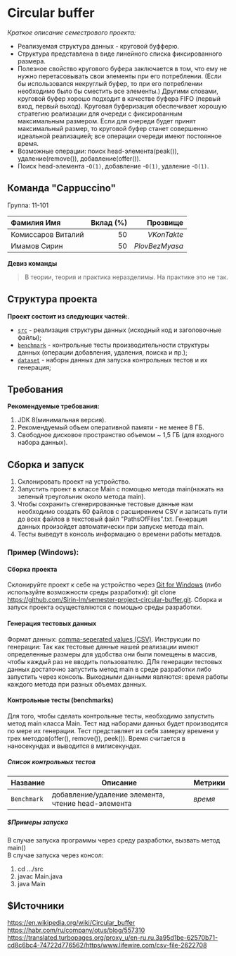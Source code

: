 # Circular buffer
_Краткое описание семестрового проекта:_
- Реализуемая структура данных - круговой буфферю.
- Структура представлена в виде линейного списка фиксированного размера.
- Полезное свойство кругового буфера заключается в том, что ему не нужно перетасовывать свои элементы
  при его потреблении. (Если бы использовался некруглый буфер, то при его потреблении необходимо было бы
  сместить все элементы.) Другими словами, круговой буфер хорошо подходит в качестве буфера FIFO (первый вход,
  первый выход). Круговая буферизация обеспечивает хорошую стратегию реализации для очереди с фиксированным
  максимальным размером. Если для очереди будет принят максимальный размер, то круговой буфер станет совершенно
  идеальной реализацией; все операции очереди имеют постоянное время.
- Возможные операции: поиск head-элемента(peak()), удаление(remove()), добавление(offer()).
- Поиск head-элемента -`O(1)`, добавление -`O(1)`, удаление -`O(1)`.

## Команда "Cappuccino"

Группа: 11-101

| Фамилия Имя         | Вклад (%) | Прозвище         |
| :---                |   ---:    |             ---: |
| Комиссаров Виталий  |     50    |  _VKonTakte_     |  
| Имамов Сирин        |     50    |  _PlovBezMyasa_  |   
  
**Девиз команды**
> В теории, теория и практика неразделимы. На практике это не так.
## Структура проекта

**Проект состоит из следующих частей:**.
- [`src`](src) - реализация структуры данных (исходный код и заголовочные файлы);
- [`benchmark`](benchmark) - контрольные тесты производительности структуры данных (операции добавления, удаления,
  поиска и пр.);
- [`dataset`](dataset) - наборы данных для запуска контрольных тестов и их генерация;
## Требования
**Рекомендуемые требования:**
1. JDK 8(минимальная версия).
2. Рекомендуемый объем оперативной памяти - не менее 8 ГБ.
3. Свободное дисковое пространство объемом ~ 1,5 ГБ (для входного набора данных).
## Сборка и запуск
1. Склонировать проект на устройство.
2. Запустить проект в классе Main с помощью метода main(нажать на зеленый треугольник около метода main).
3. Чтобы сохранить сгенерированные тестовые данные нам необходимо создать 60 файлов с расширением CSV и записать
пути до всех файлов в текстовый файл "PathsOfFiles".txt. Генерация данных произойдет автоматически при запуске
метода main.
4. Тесты выведут в консоль информацию о времени работы метадов.
### Пример (Windows):
#### Сборка проекта
Склонируйте проект к себе на устройство через [Git for Windows](https://gitforwindows.org/) (либо используйте
возможности среды разработки):
git clone https://github.com/Sirin-Im/semester-project-circular-buffer.git.
Сборка и запуск проекта осуществляются с помощью среды разработки.
#### Генерация тестовых данных
Формат данных: [comma-seperated values (CSV)](https://en.wikipedia.org/wiki/Comma-separated_values).
Инструкции по генерации:
Так как тестовые данные нашей реализации имеют определенные размеры для удобства они были помещены в массив, 
чтобы каждый раз не вводить пользователю. ДЛя генерации тестовых данных достаточно запустить метод main в среде
разработки либо запустить через консоль. Выходными данными являются: время работы каждого метода при разных 
объемах данных.
#### Контрольные тесты (benchmarks)
Для того, чтобы сделать контрольные тесты, необходимо запустить метод main класса Main. Тест над наборами данных будет
производится по мере их генерации. Тест представляет из себя замерку времени у трех методов(offer(), remove()), peek()).
Время считается в наносекундах и выводится в милисекундах.
##### Список контрольных тестов
| Название              | Описание                                           | Метрики  |
| :---                  | ---                                                | :---     |
| `Benchmark`           | добавление/удаление элемента, чтение head-элемента | _время_  |
##### $Примеры запуска
В случае запуска программы через среду разработки, вызвать метод main()  
В случае запуска через консол:
1. cd .../src
2. javac Main.java
3. java Main
## $Источники
https://en.wikipedia.org/wiki/Circular_buffer  
https://habr.com/ru/company/otus/blog/557310  
https://translated.turbopages.org/proxy_u/en-ru.ru.3a95d1be-62570b71-cd8c6bc4-74722d776562/https/www.lifewire.com/csv-file-2622708


